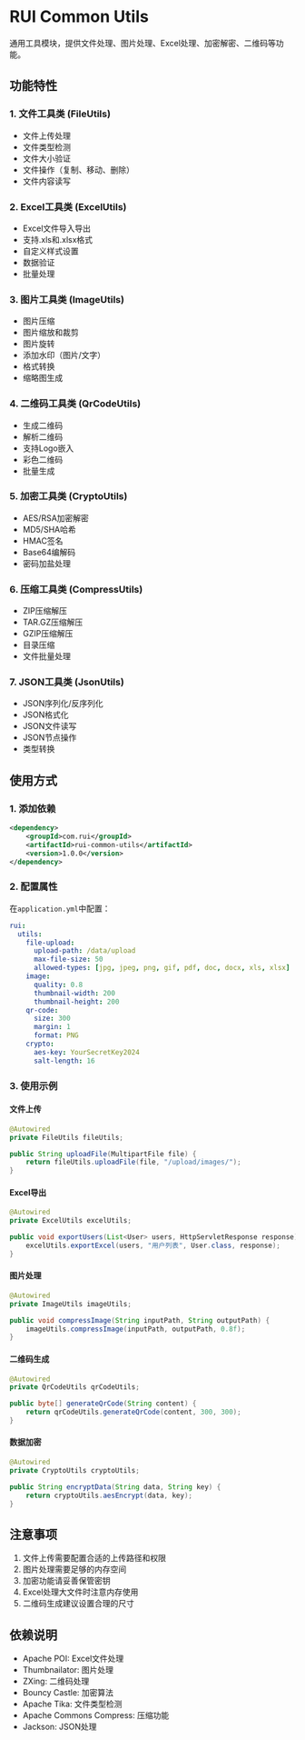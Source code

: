 # RUI Common Utils

通用工具模块，提供文件处理、图片处理、Excel处理、加密解密、二维码等功能。

## 功能特性

### 1. 文件工具类 (FileUtils)
- 文件上传处理
- 文件类型检测
- 文件大小验证
- 文件操作（复制、移动、删除）
- 文件内容读写

### 2. Excel工具类 (ExcelUtils)
- Excel文件导入导出
- 支持.xls和.xlsx格式
- 自定义样式设置
- 数据验证
- 批量处理

### 3. 图片工具类 (ImageUtils)
- 图片压缩
- 图片缩放和裁剪
- 图片旋转
- 添加水印（图片/文字）
- 格式转换
- 缩略图生成

### 4. 二维码工具类 (QrCodeUtils)
- 生成二维码
- 解析二维码
- 支持Logo嵌入
- 彩色二维码
- 批量生成

### 5. 加密工具类 (CryptoUtils)
- AES/RSA加密解密
- MD5/SHA哈希
- HMAC签名
- Base64编解码
- 密码加盐处理

### 6. 压缩工具类 (CompressUtils)
- ZIP压缩解压
- TAR.GZ压缩解压
- GZIP压缩解压
- 目录压缩
- 文件批量处理

### 7. JSON工具类 (JsonUtils)
- JSON序列化/反序列化
- JSON格式化
- JSON文件读写
- JSON节点操作
- 类型转换

## 使用方式

### 1. 添加依赖

```xml
<dependency>
    <groupId>com.rui</groupId>
    <artifactId>rui-common-utils</artifactId>
    <version>1.0.0</version>
</dependency>
```

### 2. 配置属性

在`application.yml`中配置：

```yaml
rui:
  utils:
    file-upload:
      upload-path: /data/upload
      max-file-size: 50
      allowed-types: [jpg, jpeg, png, gif, pdf, doc, docx, xls, xlsx]
    image:
      quality: 0.8
      thumbnail-width: 200
      thumbnail-height: 200
    qr-code:
      size: 300
      margin: 1
      format: PNG
    crypto:
      aes-key: YourSecretKey2024
      salt-length: 16
```

### 3. 使用示例

#### 文件上传
```java
@Autowired
private FileUtils fileUtils;

public String uploadFile(MultipartFile file) {
    return fileUtils.uploadFile(file, "/upload/images/");
}
```

#### Excel导出
```java
@Autowired
private ExcelUtils excelUtils;

public void exportUsers(List<User> users, HttpServletResponse response) {
    excelUtils.exportExcel(users, "用户列表", User.class, response);
}
```

#### 图片处理
```java
@Autowired
private ImageUtils imageUtils;

public void compressImage(String inputPath, String outputPath) {
    imageUtils.compressImage(inputPath, outputPath, 0.8f);
}
```

#### 二维码生成
```java
@Autowired
private QrCodeUtils qrCodeUtils;

public byte[] generateQrCode(String content) {
    return qrCodeUtils.generateQrCode(content, 300, 300);
}
```

#### 数据加密
```java
@Autowired
private CryptoUtils cryptoUtils;

public String encryptData(String data, String key) {
    return cryptoUtils.aesEncrypt(data, key);
}
```

## 注意事项

1. 文件上传需要配置合适的上传路径和权限
2. 图片处理需要足够的内存空间
3. 加密功能请妥善保管密钥
4. Excel处理大文件时注意内存使用
5. 二维码生成建议设置合理的尺寸

## 依赖说明

- Apache POI: Excel文件处理
- Thumbnailator: 图片处理
- ZXing: 二维码处理
- Bouncy Castle: 加密算法
- Apache Tika: 文件类型检测
- Apache Commons Compress: 压缩功能
- Jackson: JSON处理